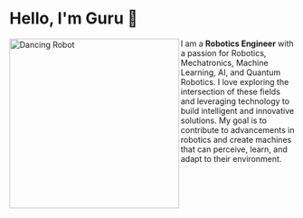 # Hello, I'm Guru 👋

<div>
  <img src="https://media.giphy.com/media/3TdV1b87lcbv3SDoa3/giphy.gif" alt="Dancing Robot" width="300" align="left">
  <p align="right"> </p>
</div>

I am a **Robotics Engineer** with a passion for Robotics, Mechatronics, Machine Learning, AI, and Quantum Robotics. I love exploring the intersection of these fields and leveraging technology to build intelligent and innovative solutions. My goal is to contribute to advancements in robotics and create machines that can perceive, learn, and adapt to their environment.

